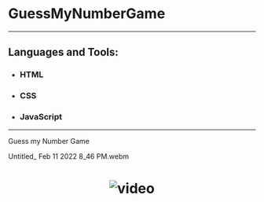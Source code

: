 # GuessMyNumberGame
---

## Languages and Tools:

- ### HTML
- ### CSS
- ### JavaScript
---

Guess my Number Game

Untitled_ Feb 11 2022 8_46 PM.webm
<h1 align="center">
<img src="Untitled_ Feb 11 2022 8_46 PM.webm" alt="video" />
</h1>
